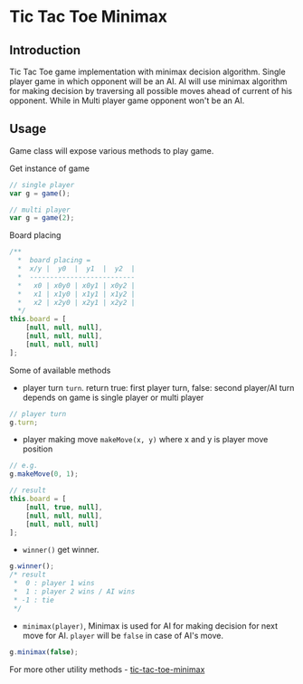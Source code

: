 # Tic Tac Toe Minimax

## Introduction

Tic Tac Toe game implementation with minimax decision algorithm.
Single player game in which opponent will be an AI. AI will use minimax algorithm for making decision by traversing all possible moves ahead of current of his opponent.
While in Multi player game opponent won't be an AI.

## Usage

Game class will expose various methods to play game.

Get instance of game

```js
// single player
var g = game();

// multi player
var g = game(2);
```

Board placing

```js
/**
  *  board placing =
  *  x/y |  y0  |  y1  |  y2  |
  *  --------------------------
  *   x0 | x0y0 | x0y1 | x0y2 |
  *   x1 | x1y0 | x1y1 | x1y2 |
  *   x2 | x2y0 | x2y1 | x2y2 |
  */
this.board = [
    [null, null, null],
    [null, null, null],
    [null, null, null]
];
```

Some of available methods

- player turn `turn`. return true: first player turn, false: second player/AI turn depends on game is single player or multi player

```js
// player turn
g.turn;
```

- player making move `makeMove(x, y)` where x and y is player move position

```js
// e.g.
g.makeMove(0, 1);

// result
this.board = [
    [null, true, null],
    [null, null, null],
    [null, null, null]
];
```

- `winner()` get winner.

```js
g.winner();
/* result
 *  0 : player 1 wins
 *  1 : player 2 wins / AI wins
 * -1 : tie
 */
```
- `minimax(player)`,  Minimax is used for AI for making decision for next move for AI. `player` will be `false` in case of AI's move.

```js
g.minimax(false);
```

For more other utility methods - [tic-tac-toe-minimax](https://github.com/pradeep1991singh/TicTacToe-minimax/blob/master/src/tic-tac-toe.minimax.js)